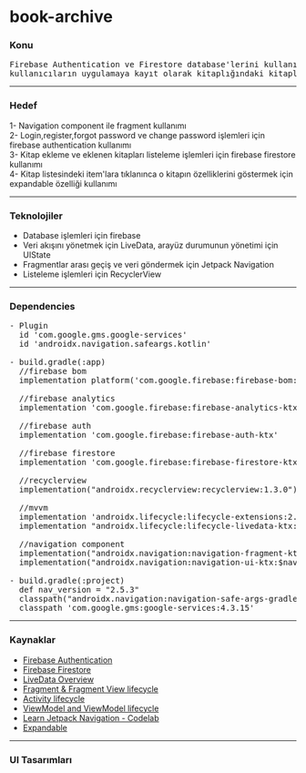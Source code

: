 # book-archive

### Konu
<pre>Firebase Authentication ve Firestore database'lerini kullanıp <br>kullanıcıların uygulamaya kayıt olarak kitaplığındaki kitapları kayıt etme işlemleri</pre>
<hr>

### Hedef
1- Navigation component ile fragment kullanımı<br>
2- Login,register,forgot password ve change password işlemleri için firebase authentication kullanımı<br>
3- Kitap ekleme ve eklenen kitapları listeleme işlemleri için firebase firestore kullanımı<br>
4- Kitap listesindeki item'lara tıklanınca o kitapın özelliklerini göstermek için expandable özelliği kullanımı
<hr>

### Teknolojiler
- Database işlemleri için firebase<br>
- Veri akışını yönetmek için LiveData, arayüz durumunun yönetimi için UIState<br>
- Fragmentlar arası geçiş ve veri göndermek için Jetpack Navigation<br>
- Listeleme işlemleri için RecyclerView<br>
<hr>

### Dependencies 
<pre>
- Plugin 
  id 'com.google.gms.google-services'
  id 'androidx.navigation.safeargs.kotlin'
 
- build.gradle(:app)
  //firebase bom
  implementation platform('com.google.firebase:firebase-bom:32.0.0')

  //firebase analytics
  implementation 'com.google.firebase:firebase-analytics-ktx'

  //firebase auth
  implementation 'com.google.firebase:firebase-auth-ktx'

  //firebase firestore
  implementation 'com.google.firebase:firebase-firestore-ktx'

  //recyclerview
  implementation("androidx.recyclerview:recyclerview:1.3.0")

  //mvvm
  implementation 'androidx.lifecycle:lifecycle-extensions:2.2.0'
  implementation "androidx.lifecycle:lifecycle-livedata-ktx:2.6.1"

  //navigation component
  implementation("androidx.navigation:navigation-fragment-ktx:$nav_version")
  implementation("androidx.navigation:navigation-ui-ktx:$nav_version")
    
- build.gradle(:project)
  def nav_version = "2.5.3"
  classpath("androidx.navigation:navigation-safe-args-gradle-plugin:$nav_version"
  classpath 'com.google.gms:google-services:4.3.15'
</pre>
<hr>

### Kaynaklar 
* [Firebase Authentication](https://firebase.google.com/docs/auth/android/firebaseui?authuser=1)
* [Firebase Firestore](https://firebase.google.com/docs/firestore/quickstart?hl=en&authuser=1)
* [LiveData Overview](https://developer.android.com/topic/libraries/architecture/livedata)
* [Fragment & Fragment View lifecycle](https://developer.android.com/guide/fragments/lifecycle)
* [Activity lifecycle](https://developer.android.com/guide/components/activities/activity-lifecycle)
* [ViewModel and ViewModel lifecycle](https://developer.android.com/topic/libraries/architecture/viewmodel)
* [Learn Jetpack Navigation - Codelab](https://developer.android.com/codelabs/android-navigation#0)
* [Expandable](https://medium.com/swlh/expandable-recycler-view-in-kotlin-41bca0bc80cf)
<hr>

### UI Tasarımları


